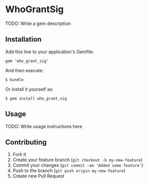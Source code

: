 # WhoGrantSig

TODO: Write a gem description

## Installation

Add this line to your application's Gemfile:

    gem 'who_grant_sig'

And then execute:

    $ bundle

Or install it yourself as:

    $ gem install who_grant_sig

## Usage

TODO: Write usage instructions here

## Contributing

1. Fork it
2. Create your feature branch (`git checkout -b my-new-feature`)
3. Commit your changes (`git commit -am 'Added some feature'`)
4. Push to the branch (`git push origin my-new-feature`)
5. Create new Pull Request
